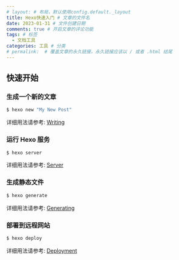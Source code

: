 ```yaml
---
# layout: # 布局，默认使用config.default._layout
title: Hexo快速入门 # 文章的文件名
date: 2023-01-31 # 文件创建日期
comments: true # 开启文章的评论功能
tags: # 标签
  - 文档工具
categories: 工具 # 分类
# permalink:  # 覆盖文章的永久链接，永久链接应该以 / 或者 .html 结尾
---
```


## 快速开始

### 生成一个新的文章

```bash
$ hexo new "My New Post"
```

详细用法请参考: [Writing](https://hexo.io/docs/writing.html)

### 运行 Hexo 服务

```bash
$ hexo server
```

详细用法请参考: [Server](https://hexo.io/docs/server.html)

### 生成静态文件

```bash
$ hexo generate
```

详细用法请参考: [Generating](https://hexo.io/docs/generating.html)

### 部署到远程网站

```bash
$ hexo deploy
```

详细用法请参考: [Deployment](https://hexo.io/docs/one-command-deployment.html)
